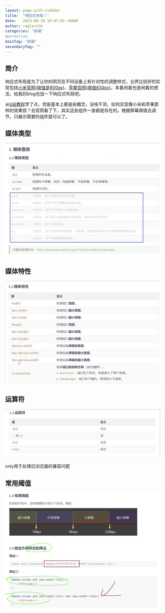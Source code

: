 ```yaml
---
layout: page-with-sidebar
title:  "响应式布局！"
date:   2023-09-20 19:47:03 +0800
author: reglectt6
categories: "前端"
#permalink: 
mainTag: "前端"
secondaryTag: ""
---
```


## 简介

响应式布局是为了让你的网页在不同设备上有针对性的调整样式，业界比较好的实现包括[小米官网(阈值是800px)](https://www.mi.com/?g_utm=Thirdparty.Baidu.ProductUnion.BrandZone-Baidu-PC.Brand-A-2)、[苹果官网(阈值834px)](https://www.apple.com.cn/?afid=p238%7CqkDtXMcg_mtid_18707vxu38484&cid=aos-cn-kwba-brand-bz)。本着闲着也是闲着的想法，给我的blog也加一下响应式布局吧。

从[b站教程](https://www.bilibili.com/video/BV1p84y1P7Z5/?p=197&spm_id_from=333.1007.top_right_bar_window_history.content.click&vd_source=071e91b448cc575bb2206174edc54928)学了点，但是基本上都是些概念，没啥干货。如何实现像小米和苹果那样的效果捏？去官网看了下，其实这些组件一直都是存在的。根据屏幕阈值去调节，只展示需要的组件就可以了。

## 媒体类型

![image-20231001093405951](/assets/images/2023-10-01-响应式布局//image-20231001093405951.png)

## 媒体特性

![image-20231001093303118](/assets/images/2023-10-01-响应式布局//image-20231001093303118.png)

## 运算符

![image-20231001093807353](/assets/images/2023-10-01-响应式布局//image-20231001093807353.png)

only用于处理旧浏览器的兼容问题

## 常用阈值

![image-20231001094517837](/assets/images/2023-10-01-响应式布局//image-20231001094517837.png)
